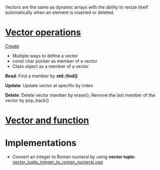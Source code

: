 Vectors are the same as dynamic arrays with the ability to resize itself automatically when an element is inserted or deleted.

# [Vector operations](Vector%20operations.md)

[Create](Create.md): 
* Multiple ways to define a vector 
* const char pointer as member of a vector
* Class object as a member of a vector

**Read**: Find a member by **std::find()**

**Update**: Update vector at specific by index

**Delete**: Delete vector member by erase(); Remove the last member of the vector by pop_back()

# [Vector and function]()
# Implementations
* Convert an integer to Roman numeral by using **vector tuple**: [vector_tuple_integer_to_roman_numeral.cpp](vector_tuple_integer_to_roman_numeral.cpp)
